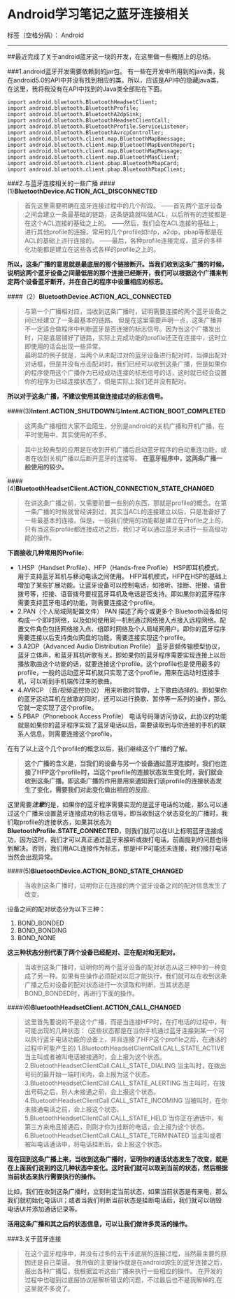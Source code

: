 ﻿# Android学习笔记之蓝牙连接相关

标签（空格分隔）： Android

---

##最近完成了关于android蓝牙这一块的开发，在这里做一些概括上的总结。

###1.android蓝牙开发需要依赖到的jar包。
    有一些在开发中所用到的java类，我在android5.0的API中并没有找到相应的类。所以，应该是API中的隐藏java类，在这里，我将我没有在API中找到的Java类全部贴在下面。
    
```
import android.bluetooth.BluetoothHeadsetClient;
import android.bluetooth.BluetoothProfile;
import android.bluetooth.BluetoothA2dpSink;
import android.bluetooth.BluetoothHeadsetClientCall;
import android.bluetooth.BluetoothProfile.ServiceListener;
import android.bluetooth.BluetoothAvrcpController;
import android.bluetooth.client.map.BluetoothMapBmessage;
import android.bluetooth.client.map.BluetoothMapEventReport;
import android.bluetooth.client.map.BluetoothMapMessage;
import android.bluetooth.client.map.BluetoothMasClient;
import android.bluetooth.client.pbap.BluetoothPbapCard;
import android.bluetooth.client.pbap.BluetoothPbapClient;
```

###2.与蓝牙连接相关的一些广播
####(1)**BluetoothDevice.ACTION_ACL_DISCONNECTED**
>    首先这里需要明确在蓝牙连接过程中的几个阶段。
    ——首先两个蓝牙设备之间会建立一条最基础的链路，这条链路就叫做ACL，以后所有的连接都是在这个ACL连接的基础之上的。
    ——然后，我们会在ACL连接的基础上，进行其他profile的连接。常用的几个profile如hfp，a2dp，pbap等都是在ACL的基础上进行连接的。
    ——最后，各种profile连接完成，蓝牙的多样化功能都是建立在这些各式各样的profile之上的。

**所以，这条广播的意思就是最底层的那个链接断开。当我们收到这条广播的时候，说明这两个蓝牙设备之间最低层的那个连接已经断开，我们可以根据这个广播来判定两个设备蓝牙断开，并在自己的程序中设置相应的标志。**
    
####（2）**BluetoothDevice.ACTION_ACL_CONNECTED**
>    与第一个广播相对应，当收到这条广播时，证明需要连接的两个蓝牙设备之间已经建立了一条最基本的链路。
    但是在这里需要声明一点，这条广播并不一定适合做程序中判断蓝牙是否连接的标志信号。因为当这个广播发出时，只是底层铺好了链路，实际上完成功能的profile还正在连接中，这时立即使用的话会出现一些异常。    
>    最明显的例子就是，当两个从未配过对的蓝牙设备进行配对时，当弹出配对对话框，但是并没有点击配对时，我们已经可以收到这条广播，但是如果你的程序使用这个广播作为已经成功连接的标志信号的话，这时就已经会设置你的程序为已经连接状态了，但是实际上我们还并没有配对。
    
 **所以对于这条广播，不建议使用其做连接成功的标志信号。**
 
####(3)**Intent.ACTION_SHUTDOWN**与**Intent.ACTION_BOOT_COMPLETED**
>    这两条广播相信大家不会陌生，分别是android的关机广播和开机广播，在平时使用中，其实使用的不多。
    
>    其中比较典型的应用是在收到开机广播后启动蓝牙程序的自动重连功能，或者在收到关机广播以后断开蓝牙的连接等。
**在蓝牙程序中，这两条广播一般使用的较少。**

####(4)**BluetoothHeadsetClient.ACTION_CONNECTION_STATE_CHANGED**

>在讲这条广播之前，又需要前置一些别的东西，那就是profile的概念。在第一条广播的时候就曾经讲到过，其实当ACL的连接建立以后，只是准备好了一些最基本的连接。但是，一般我们使用的功能都是建立在Profile之上的，只有当这些profile都连接成功之后，我们才可以通过蓝牙来进行一些高级功能的操作。

**下面接收几种常用的Profile:**

 - 1.HSP（Handset Profile）、HFP（Hands-free Profile） HSP即耳机模式，用于支持蓝牙耳机与移动电话之间使用。
   HFP耳机模式，HFP在HSP的基础上增加了某些扩展功能。让蓝牙设备可以控制电话，如接听、挂断、拒接、语音拨号等，拒接、语音拨号要视蓝牙耳机及电话是否支持。即如果你的蓝牙程序需要支持蓝牙电话的功能，则需要连接这个profile。
 - 2.PAN（个人局域网配置文件） PAN 描述了两个或更多个 Bluetooth设备如何构成一个即时网络，以及如何使用同一机制通过网络接入点接入远程网络。配置文件角色包括网络接入点、组即时网络及个人局域网用户。即你的蓝牙程序需要连接以后支持类似网盘的功能，需要连接实现这个profile。
 - 3.A2DP（Advanced Audio Distribution Profile） 蓝牙音频传输模型协议，蓝牙立体声，和蓝牙耳机听歌有关。即如果你的蓝牙程序需要实现连接上以后播放歌曲这个功能的话，就要连接这个profile。这个profile也是使用最多的profile，一般的运动蓝牙耳机就只实现了这个profile，用来在运动时连接手机，可以听到手机端传过来的歌曲。
 - 4.AVRCP （音/视频遥控协议） 用来听歌时暂停，上下歌曲选择的。即如果你的蓝牙运动耳机在放歌的同时，还可以进行换歌、暂停等一系列的操作，那么它就一定实现了这个profile。
 - 5.PBAP（Phonebook Access Profile） 电话号码簿访问协议，此协议的功能就是如果你的蓝牙程序实现了蓝牙电话以后，需要读取到与你连接的手机的联系人信息，则需要连接这个profile。

在有了以上这个几个profile的概念以后，我们继续这个广播的了解。

>**这个广播的含义是，当我们的设备与另一个设备通过蓝牙连接时，我们也连接了HFP这个profile时，当这个profile的连接状态发生变化时，我们就会收到这条广播。即这条广播的作用是用来通知我们该profile的连接状态发生了变化，需要我们对此变化做出相应的反应**。

这里需要***注意***的是，如果你的蓝牙程序需要实现的是蓝牙电话的功能，那么可以通过这个广播来设置蓝牙连接成功的标志信号。即当收到这个状态变化的广播时，我们取profile的连接状态，如果其状态为**BluetoothProfile.STATE_CONNECTED**，则我们就可以在UI上标明蓝牙连接成功，因为这时，我们才可以真正通过蓝牙来接听或拨打电话，前面提到的问题也得到解决。否则，我们用ACL连接作为标志，那是HFP可能还未连接，我们接打电话当然会出现异常。

####(5)**BluetoothDevice.ACTION_BOND_STATE_CHANGED**
>    当收到这条广播时，证明你正在连接的两个蓝牙设备之间的配对信息发生了改变。
    
设备之间的配对状态分为以下三种：
 1. BOND_BONDED
 2. BOND_BONDING
 3. BOND_NONE

**这三种状态分别代表了两个设备已经配对、正在配对和无配对。**
    
>    当收到这条广播时，证明你的两个蓝牙设备的配对状态从这三种中的一种变成了另一种。如果有些操作必须配对以后才能执行，我们就可以在收到这条广播之后对设备的配对状态进行一次读取和判断，当其状态是BOND_BONDED时，再进行下面的操作。

####(6)**BluetoothHeadsetClient.ACTION_CALL_CHANGED**
>这里首先要说的不是这个广播，而是当连接HFP时，在打电话的过程中，有可能出现的几种状态：
(这些状态都是在当你手机通过蓝牙连接到某一个可以执行蓝牙电话功能的设备上，并且连接了HFP这个profile之后，在通话的过程中可能产生的)
1.BluetoothHeadsetClientCall.CALL_STATE_ACTIVE
当主叫或者被叫电话被接通时，会上报为这个状态。
2.BluetoothHeadsetClientCall.CALL_STATE_DIALING
当主叫时，在拨出号码的最开始一端时间内，会上报为这个状态。
3.BluetoothHeadsetClientCall.CALL_STATE_ALERTING
当主叫时，在拨出号码之后，别人未接通之前，会上报这个状态。
4.BluetoothHeadsetClientCall.CALL_STATE_INCOMING
当被叫时，在你未接通电话之前，会上报这个状态。
5.BluetoothHeadsetClientCall.CALL_STATE_HELD
当你正在通话中，有第三方来电且接通后，则刚才你为挂断的电话，会上报为这个状态。
6.BluetoothHeadsetClientCall.CALL_STATE_TERMINATED
当主叫或者被叫电话通话中，将电话挂断后，会上报这个状态。


**现在回到这条广播上来，当收到这条广播时，证明你的通话状态发生了改变，就是在上面我们说到的这几种状态中变化。这时我们就可以取到当前的状态，然后根据当前状态来执行需要执行的操作。**

比如，我们在收到这条广播时，立刻判定当前状态，如果当前状态是有来电，那么我们就初始化电话UI；或者当我们判断当前状态是挂断电话后，我们就可以销毁电话UI并添加通话记录等。

**活用这条广播和其之后的状态信息，可以让我们做许多灵活的操作。**

###3.关于蓝牙连接
>    在这个蓝牙程序中，并没有过多的去干涉底层的连接过程，当然最主要的原因还是自己菜逼。
    我所做的主要操作就是在android源生的蓝牙连接之后，报出各种广播后，我根据监听这些广播来执行一些相应的操作。
    在开发的过程中也碰到过底层协议层解析错误的问题，不过最后也不是我解掉的,在这里就不多说了。
